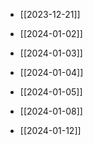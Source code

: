 
- [[2023-12-21]]
- [[2024-01-02]]
- [[2024-01-03]]
- [[2024-01-04]]
- [[2024-01-05]]

- [[2024-01-08]]
- [[2024-01-12]]